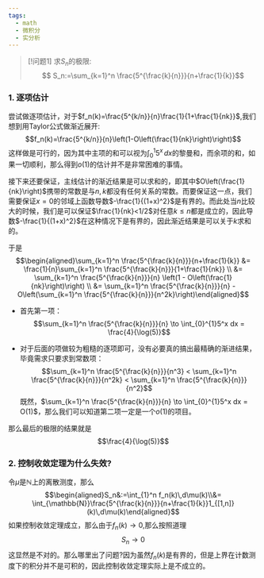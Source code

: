 ```yaml
---
tags:
  - math
  - 微积分
  - 实分析
---
```


> [!问题1]
> 求$S_n$的极限:
> $$ S_n:=\sum_{k=1}^n \frac{5^{\frac{k}{n}}}{n+\frac{1}{k}}$$

### 1. 逐项估计

尝试做逐项估计，对于$f_n(k)=\frac{5^{k/n}}{n}\frac{1}{1+\frac{1}{nk}}$,我们想到用Taylor公式做渐近展开:$$f_n(k)=\frac{5^{k/n}}{n}\left(1-O\left(\frac{1}{nk}\right)\right)$$这样做是可行的，因为其中主项的和可以视为$\int_{0}^{1}5^x\,dx$的黎曼和，而余项的和，如果一切顺利，那么得到$o(1)$的估计并不是非常困难的事情。

接下来还要保证，主线估计的渐近结果是可以求和的，即其中$O\left(\frac{1}{nk}\right)$携带的常数是与$n,k$都没有任何关系的常数。而要保证这一点，我们需要保证$x=0$的邻域上函数导数$-\frac{1}{(1+x)^2}$是有界的。而此处当$n$比较大的时候，我们是可以保证$\frac{1}{nk}<1/2$对任意$k\leq n$都是成立的，因此导数$-\frac{1}{(1+x)^2}$在这种情况下是有界的，因此渐近结果是可以关于$k$求和的。

于是
$$\begin{aligned}\sum_{k=1}^n \frac{5^{\frac{k}{n}}}{n+\frac{1}{k}} &= \frac{1}{n}\sum_{k=1}^n \frac{5^{\frac{k}{n}}}{1+\frac{1}{nk}} \\ &= \sum_{k=1}^n \frac{5^{\frac{k}{n}}}{n} \left(1 - O\left(\frac{1}{nk}\right)\right) \\ &= \sum_{k=1}^n \frac{5^{\frac{k}{n}}}{n} - O\left(\sum_{k=1}^n  \frac{5^{\frac{k}{n}}}{n^2k}\right)\end{aligned}$$



* 首先第一项：$$\sum_{k=1}^n \frac{5^{\frac{k}{n}}}{n} \to \int_{0}^{1}5^x dx = \frac{4}{\log(5)}$$

* 对于后面的项做较为粗糙的逐项即可，没有必要真的搞出最精确的渐进结果，毕竟需求只要求到常数项：$$\sum_{k=1}^n \frac{5^{\frac{k}{n}}}{n^3} < \sum_{k=1}^n \frac{5^{\frac{k}{n}}}{n^2k} < \sum_{k=1}^n \frac{5^{\frac{k}{n}}}{n^2}$$既然，$\sum_{k=1}^n \frac{5^{\frac{k}{n}}}{n} \to \int_{0}^{1}5^x dx = O(1)$，那么我们可以知道第二项一定是一个$o(1)$的项目。

那么最后的极限的结果就是
$$\frac{4}{\log(5)}$$

### 2. 控制收敛定理为什么失效?

令$\mu$是$\mathbb{N}$上的离散测度，那么$$\begin{aligned}S_n&:=\int_{1}^n f_n(k)\,d\mu(k)\\&= \int_{\mathbb{N}}\frac{5^{\frac{k}{n}}}{n+\frac{1}{k}}1_{[1,n]}(k)\,d\mu(k)\end{aligned}$$
如果控制收敛定理成立，那么由于$f_n(k)\to 0$,那么按照道理$$S_n\to 0$$这显然是不对的。那么哪里出了问题?因为虽然$f_n(k)$是有界的，但是上界在计数测度下的积分并不是可积的，因此控制收敛定理实际上是不成立的。